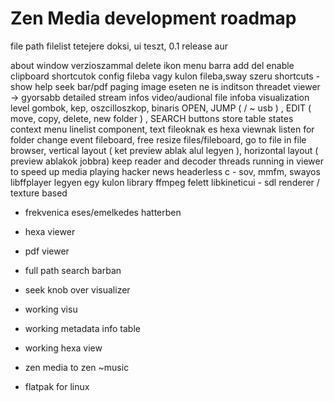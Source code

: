 # Zen Media development roadmap

file path filelist tetejere
doksi, ui teszt, 0.1 release aur

about window verzioszammal
delete ikon menu barra
add del
enable clipboard
shortcutok config fileba vagy kulon fileba,sway szeru
shortcuts - show help
seek bar/pdf paging
image eseten ne is inditson threadet viewer -> gyorsabb
detailed stream infos video/audional file infoba
visualization level gombok, kep, oszcilloszkop, binaris
OPEN, JUMP ( / ~ usb ) , EDIT ( move, copy, delete, new folder ) , SEARCH buttons
store table states
context menu
linelist component, text fileoknak es hexa viewnak
listen for folder change event
fileboard, free resize files/fileboard, go to file in file browser, vertical layout ( ket preview ablak alul legyen ), horizontal layout ( preview ablakok jobbra)
keep reader and decoder threads running in viewer to speed up media playing
hacker news headerless c - sov, mmfm, swayos
libffplayer legyen egy kulon library ffmpeg felett
libkineticui - sdl renderer / texture based

- frekvenica eses/emelkedes hatterben

- hexa viewer
- pdf viewer
- full path search barban
- seek knob over visualizer
- working visu
- working metadata info table
- working hexa view
- zen media to zen ~music
- flatpak for linux